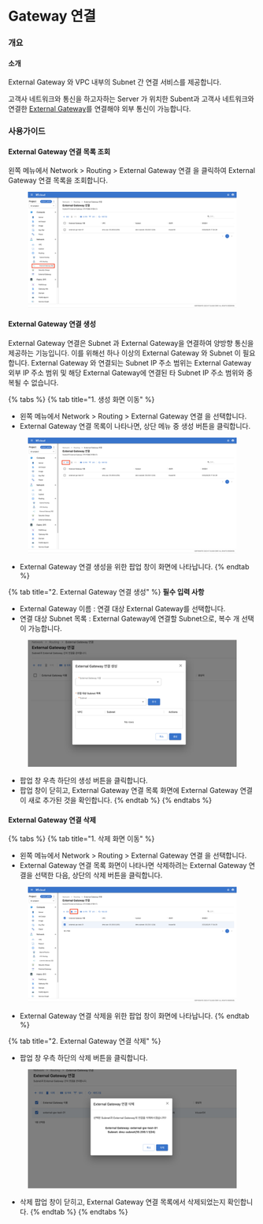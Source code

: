 # Gateway 연결

### 개요

#### 소개

External Gateway 와 VPC 내부의 Subnet 간 연결 서비스를 제공합니다.

고객사 네트워크와 통신을 하고자하는 Server 가 위치한 Subent과 고객사 네트워크와 연결한 [External Gateway](../gateway.md)를 연결해야 외부 통신이 가능합니다.&#x20;



### 사용가이드

#### External Gateway 연결 목록 조회

왼쪽 메뉴에서 Network > Routing > External Gateway 연결 을 클릭하여 External Gateway 연결 목록을 조회합니다.

<figure><img src="../../.gitbook/assets/image (21).png" alt=""><figcaption></figcaption></figure>



#### External Gateway 연결 생성

External Gateway 연결은 Subnet 과 External Gateway을 연결하여 양방향 통신을 제공하는 기능입니다. 이를 위해선 하나 이상의 External Gateway 와 Subnet 이 필요합니다. External Gateway 와 연결되는 Subnet IP 주소 범위는 External Gateway 외부 IP 주소 범위 및 해당 External Gateway에 연결된 타 Subnet IP 주소 범위와 중복될 수 없습니다.

{% tabs %}
{% tab title="1. 생성 화면 이동" %}
* 왼쪽 메뉴에서 Network > Routing > External Gateway 연결 을 선택합니다.
* External Gateway 연결 목록이 나타나면, 상단 메뉴 중 생성 버튼을 클릭합니다.

<figure><img src="../../.gitbook/assets/image (50).png" alt=""><figcaption></figcaption></figure>

* External Gateway 연결 생성을 위한 팝업 창이 화면에 나타납니다.
{% endtab %}

{% tab title="2. External Gateway 연결 생성" %}
**필수 입력 사항**

* External Gateway 이름 :  연결 대상 External Gateway를 선택합니다.
* 연결 대상 Subnet 목록 :  External Gateway에 연결할 Subnet으로, 복수 개 선택이 가능합니다.

<figure><img src="../../.gitbook/assets/image (177).png" alt=""><figcaption></figcaption></figure>

* 팝업 창 우측 하단의 생성 버튼을 클릭합니다.
* 팝업 창이 닫히고, External Gateway 연결 목록 화면에 External Gateway 연결이 새로 추가된 것을 확인합니다.
{% endtab %}
{% endtabs %}



#### External Gateway 연결 삭제&#x20;

{% tabs %}
{% tab title="1. 삭제 화면 이동" %}
* 왼쪽 메뉴에서 Network > Routing > External Gateway 연결 을 선택합니다.
* External Gateway 연결 목록 화면이 나타나면 삭제하려는 External Gateway 연결을 선택한 다음, 상단의 삭제 버튼을 클릭합니다.

<figure><img src="../../.gitbook/assets/image (93).png" alt=""><figcaption></figcaption></figure>

* External Gateway 연결 삭제을 위한 팝업 창이 화면에 나타납니다.
{% endtab %}

{% tab title="2. External Gateway 연결 삭제" %}
* 팝업 창 우측 하단의 삭제 버튼을 클릭합니다.

<figure><img src="../../.gitbook/assets/image (49).png" alt=""><figcaption></figcaption></figure>

* 삭제 팝업 창이 닫히고, External Gateway 연결 목록에서 삭제되었는지 확인합니다.
{% endtab %}
{% endtabs %}

